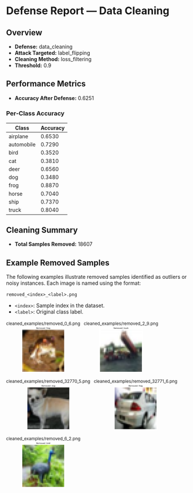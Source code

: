 # Defense Report — Data Cleaning

## Overview

- **Defense:** data_cleaning
- **Attack Targeted:** label_flipping
- **Cleaning Method:** loss_filtering
- **Threshold:** 0.9

## Performance Metrics

- **Accuracy After Defense:** 0.6251

### Per‑Class Accuracy

| Class | Accuracy |
|-------|----------|
| airplane | 0.6530 |
| automobile | 0.7290 |
| bird | 0.3520 |
| cat | 0.3810 |
| deer | 0.6560 |
| dog | 0.3480 |
| frog | 0.8870 |
| horse | 0.7040 |
| ship | 0.7370 |
| truck | 0.8040 |

## Cleaning Summary

- **Total Samples Removed:** 18607

## Example Removed Samples

The following examples illustrate removed samples identified as outliers or noisy instances.
Each image is named using the format:

```
removed_<index>_<label>.png
```
- `<index>`: Sample index in the dataset.
- `<label>`: Original class label.

<div style="display: flex; gap: 10px; flex-wrap: wrap;">
<div style="text-align:center;"><small>cleaned_examples/removed_0_6.png</small><br><img src="cleaned_examples/removed_0_6.png" style="width: 120px;"></div>
<div style="text-align:center;"><small>cleaned_examples/removed_2_9.png</small><br><img src="cleaned_examples/removed_2_9.png" style="width: 120px;"></div>
<div style="text-align:center;"><small>cleaned_examples/removed_32770_5.png</small><br><img src="cleaned_examples/removed_32770_5.png" style="width: 120px;"></div>
<div style="text-align:center;"><small>cleaned_examples/removed_32771_6.png</small><br><img src="cleaned_examples/removed_32771_6.png" style="width: 120px;"></div>
<div style="text-align:center;"><small>cleaned_examples/removed_6_2.png</small><br><img src="cleaned_examples/removed_6_2.png" style="width: 120px;"></div>
</div>